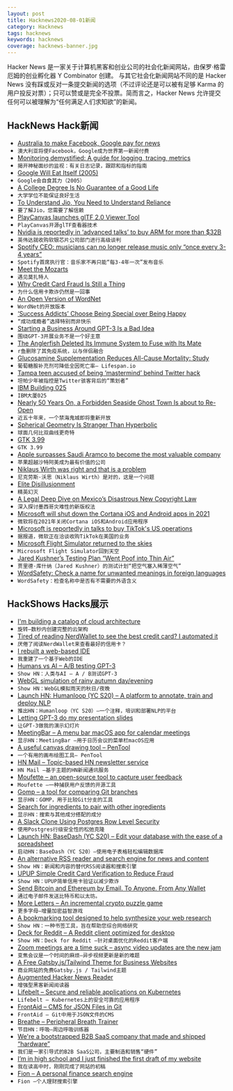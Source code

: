 ```yaml
---
layout: post
title: Hacknews2020-08-01新闻
category: Hacknews
tags: hacknews
keywords: hacknews
coverage: hacknews-banner.jpg
---
```


Hacker News 是一家关于计算机黑客和创业公司的社会化新闻网站，由保罗·格雷厄姆的创业孵化器 Y Combinator 创建。
与其它社会化新闻网站不同的是 Hacker News 没有踩或反对一条提交新闻的选项（不过评论还是可以被有足够 Karma 的用户投反对票）；只可以赞或是完全不投票。简而言之，Hacker News 允许提交任何可以被理解为“任何满足人们求知欲”的新闻。

## HackNews Hack新闻


- [Australia to make Facebook, Google pay for news](https://www.reuters.com/article/us-australia-media-regulator/australia-to-make-facebook-google-pay-for-news-in-world-first-idUSKCN24V3UP)
- `澳大利亚将使Facebook，Google成为世界第一新闻付费`
- [Monitoring demystified: A guide for logging, tracing, metrics](https://techbeacon.com/enterprise-it/monitoring-demystified-guide-logging-tracing-metrics)
- `揭开神秘面纱的监视：有关日志记录，跟踪和指标的指南`
- [Google Will Eat Itself (2005)](https://www.gwei.org/index.php)
- `Google会自食其力（2005）`
- [A College Degree Is No Guarantee of a Good Life](https://www.theatlantic.com/family/archive/2020/07/will-going-college-make-you-happier/613729/)
- `大学学位不能保证良好生活`
- [To Understand Jio, You Need to Understand Reliance](https://diff.substack.com/p/to-understand-jio-you-need-to-understand)
- `要了解Jio，您需要了解信赖`
- [PlayCanvas launches glTF 2.0 Viewer Tool](https://blog.playcanvas.com/playcanvas-launches-gltf-2-0-viewer-tool/)
- `PlayCanvas开源glTF查看器技术`
- [Nvidia is reportedly in ‘advanced talks’ to buy ARM for more than $32B](https://www.bloomberg.com/news/articles/2020-07-31/nvidia-said-in-advanced-talks-to-buy-softbank-s-chip-company-arm)
- `英伟达就收购软银芯片公司部门进行高级谈判`
- [Spotify CEO: musicians can no longer release music only “once every 3-4 years”](https://www.thefader.com/2020/07/30/spotify-ceo-daniel-ek-says-working-musicians-can-no-longer-release-music-only-once-every-three-to-four-years)
- `Spotify首席执行官：音乐家不再只能“每3-4年一次”发布音乐`
- [Meet the Mozarts](https://spectator.us/meet-mozart-letters/)
- `遇见莫扎特人`
- [Why Credit Card Fraud Is Still a Thing](https://krebsonsecurity.com/2020/07/heres-why-credit-card-fraud-is-still-a-thing/)
- `为什么信用卡欺诈仍然是一回事`
- [An Open Version of WordNet](https://en-word.net/)
- `WordNet的开放版本`
- [‘Success Addicts’ Choose Being Special over Being Happy](https://www.theatlantic.com/family/archive/2020/07/why-success-wont-make-you-happy/614731/)
- `“成功成瘾者”选择特别而非快乐`
- [Starting a Business Around GPT-3 Is a Bad Idea](https://www.allencheng.com/starting-a-business-around-gpt-3-is-a-bad-idea/)
- `围绕GPT-3开展业务不是一个好主意`
- [The Anglerfish Deleted Its Immune System to Fuse with Its Mate](https://www.wired.com/story/the-anglerfish-deleted-its-immune-system-to-fuse-with-its-mate/)
- `r鱼删除了其免疫系统，以与伴侣融合`
- [Glucosamine Supplementation Reduces All-Cause Mortality: Study](https://www.lifespan.io/news/glucosamine-supplementation-reduces-all-cause-mortality/)
- `葡萄糖胺补充剂可降低全因死亡率– Lifespan.io`
- [Tampa teen accused of being ‘mastermind’ behind Twitter hack](https://www.wfla.com/news/hillsborough-county/tampa-teen-accused-of-being-mastermind-behind-twitter-hack-that-targeted-high-profile-accounts/)
- `坦帕少年被指控是Twitter骇客背后的“策划者”`
- [IBM Building 025](https://www.atlasobscura.com/places/ibm-building-025)
- `IBM大厦025`
- [Nearly 50 Years On, a Forbidden Seaside Ghost Town Is about to Re-Open](https://www.messynessychic.com/2020/07/29/seaside-ghost-town-the-abandoned-millionaires-resort/)
- `近五十年来，一个禁海鬼城即将重新开放`
- [Spherical Geometry Is Stranger Than Hyperbolic](https://www.youtube.com/watch?v=yY9GAyJtuJ0)
- `球面几何比双曲线更奇特`
- [GTK 3.99](https://blog.gtk.org/2020/07/31/gtk-3-99/)
- `GTK 3.99`
- [Apple surpasses Saudi Aramco to become the most valuable company](https://www.cnbc.com/2020/07/31/apple-surpasses-saudi-aramco-to-become-worlds-most-valuable-company.html)
- `苹果超越沙特阿美成为最有价值的公司`
- [Niklaus Wirth was right and that is a problem](https://bowero.nl/blog/2020/07/31/niklaus-wirth-was-right-and-that-is-a-problem/)
- `尼克劳斯·沃思（Niklaus Wirth）是对的，这是一个问题`
- [Elite Disillusionment](https://saffronhuang.com/post/elite-disillusionment/)
- `精英幻灭`
- [A Legal Deep Dive on Mexico’s Disastrous New Copyright Law](https://www.eff.org/deeplinks/2020/07/legal-deep-dive-mexicos-disastrous-new-copyright-law)
- `深入探讨墨西哥灾难性的新版权法`
- [Microsoft will shut down the Cortana iOS and Android apps in 2021](https://www.engadget.com/cortana-shutdown-harman-kardon-invoke-ios-android-191700426.html)
- `微软将在2021年关闭Cortana iOS和Android应用程序`
- [Microsoft is reportedly in talks to buy TikTok's US operations](https://www.businessinsider.com/microsoft-tiktok-donald-trump-bytedance-2020-7)
- `据报道，微软正在洽谈收购TikTok在美国的业务`
- [Microsoft Flight Simulator returned to the skies](https://www.theverge.com/21347809/microsoft-flight-simulator-2020-preview-interview-hands-on)
- `Microsoft Flight Simulator回到天空`
- [Jared Kushner’s Testing Plan “Went Poof into Thin Air”](https://www.vanityfair.com/news/2020/07/how-jared-kushners-secret-testing-plan-went-poof-into-thin-air)
- `贾里德·库什纳（Jared Kushner）的测试计划“把空气塞入稀薄空气”`
- [WordSafety: Check a name for unwanted meanings in foreign languages](http://wordsafety.com/)
- `WordSafety：检查名称中是否有不需要的外语含义`


## HackShows Hacks展示

- [ I'm building a catalog of cloud architecture](https://getrevolv.com)
- `旋转–数秒内创建完整的云架构`
- [ Tired of reading NerdWallet to see the best credit card? I automated it](https://savewithtrove.com/)
- `厌倦了阅读NerdWallet来查看最好的信用卡？`
- [ I rebuilt a web-based IDE](https://www.atheos.io/)
- `我重建了一个基于Web的IDE`
- [ Humans vs AI – A/B testing GPT-3](https://vwo.com/ab-testing-openai-gpt-3/)
- `Show HN：人类与AI – A / B测试GPT-3`
- [ WebGL simulation of rainy autumn day/evening](https://pluvoir.netlify.app/index.html)
- `Show HN：WebGL模拟雨天的秋日/夜晚`
- [Launch HN: Humanloop (YC S20) – A platform to annotate, train and deploy NLP](item?id=23987353)
- `推出HN：Humanloop（YC S20）–一个注释，培训和部署NLP的平台`
- [ Letting GPT-3 do my presentation slides](https://twitter.com/nutanc/status/1288517555754110977)
- `让GPT-3做我的演示幻灯片`
- [ MeetingBar – A menu bar macOS app for calendar meetings](https://github.com/leits/MeetingBar)
- `显示HN：MeetingBar –用于日历会议的菜单栏macOS应用`
- [ A useful canvas drawing tool – PenTool](https://github.com/mengshukeji/PenTool)
- `一个有用的画布绘图工具– PenTool`
- [ HN Mail – Topic-based HN newsletter service](https://hnmail.io/)
- `HN Mail –基于主题的HN新闻通讯服务`
- [ Moufette – an open-source tool to capture user feedback](https://github.com/moufette-tools/moufette)
- `Moufette –一种捕获用户反馈的开源工具`
- [ Gomp – a tool for comparing Git branches](https://github.com/MarkForged/GOMP)
- `显示HN：GOMP，用于比较Git分支的工具`
- [ Search for ingredients to pair with other ingredients](https://www.kulinarian.com/flavor-pairings/)
- `显示HN：搜索与其他成分搭配的成分`
- [ A Slack Clone Using Postgres Row Level Security](https://github.com/supabase/supabase/blob/master/examples/slack-clone/README.md)
- `使用Postgres行级安全性的松弛克隆`
- [Launch HN: BaseDash (YC S20) – Edit your database with the ease of a spreadsheet](item?id=23999124)
- `启动HN：BaseDash（YC S20）–使用电子表格轻松编辑数据库`
- [ An alternative RSS reader and search engine for news and content](https://newsandrumors.com/)
- `Show HN：新闻和内容的替代RSS阅读器和搜索引擎`
- [ UPUP Simple Credit Card Verification to Reduce Fraud](https://www.upupapp.io)
- `Show HN：UPUP简单信用卡验证以减少欺诈`
- [ Send Bitcoin and Ethereum by Email. To Anyone. From Any Wallet](https://chainsfr.com)
- `通过电子邮件发送比特币和以太坊。`
- [ More Letters – An incremental crypto puzzle game](https://github.com/f-prime/MoreLetters)
- `更多字母–增量加密益智游戏`
- [ A bookmarking tool designed to help synthesize your web research](https://klobie.com)
- `Show HN：一种书签工具，旨在帮助您综合网络研究`
- [ Deck for Reddit – A Reddit client optimized for desktop](https://rdddeck.com)
- `Show HN：Deck for Reddit –针对桌面优化的Reddit客户端`
- [ Zoom meetings are a time suck – async video updates are the new jam](https://grapevine.team/launch)
- `变焦会议是一个时间的麻烦–异步视频更新是新的难题`
- [ A Free Gatsby.js/Tailwind Theme for Business Websites](https://planflow.dev/free-themes)
- `商业网站的免费Gatsby.js / Tailwind主题`
- [ Augmented Hacker News Reader](https://hacker-news.news/)
- `增强型黑客新闻阅读器`
- [ Lifebelt – Secure and reliable applications on Kubernetes](https://lifebelt.dev/#/changelog)
- `Lifebelt – Kubernetes上的安全可靠的应用程序`
- [ FrontAid – CMS for JSON Files in Git](https://frontaid.io/)
- `FrontAid – Git中用于JSON文件的CMS`
- [ Breathe – Peripheral Breath Trainer](https://github.com/filipeisho/breathe/)
- `节目HN：呼吸–周边呼吸训练器`
- [ We're a bootstrapped B2B SaaS company that made and shipped “hardware”](https://www.watercoolertrivia.com/blog/trophies)
- `我们是一家引导式的B2B SaaS公司，主要制造和销售“硬件”`
- [ I’m in high school and I just finished the first draft of my website](https://imladenov.org)
- `我在读高中时，刚刚完成了网站的初稿`
- [ Fion – A personal finance search engine](https://www.fion.co/)
- `Fion –个人理财搜索引擎`


